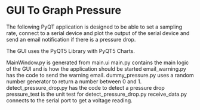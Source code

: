 # GUI To Graph Pressure

The following PyQT application is designed to be able to set a sampling rate, connect to a serial device and plot the output of the serial device and send an email notification if there is a pressure drop.

The GUI uses the PyQT5 Library with PyQT5 Charts.

MainWindow.py is generated from main.ui
main.py contains the main logic of the GUI and is how the application should be started
email_warning.py has the code to send the warning email.
dummy_pressure.py uses a random number generator to return a number between 0 and 1. 
detect_pressure_drop.py has the code to detect a pressure drop
pressure_test is the unit test for detect_pressure_drop.py
receive_data.py connects to the serial port to get a voltage reading.
